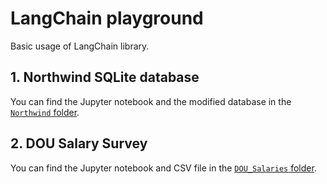 # LangChain playground

Basic usage of LangChain library.

## 1. Northwind SQLite database

You can find the Jupyter notebook and the modified database in the [`Northwind` folder](Northwind).

## 2. DOU Salary Survey

You can find the Jupyter notebook and CSV file in the [`DOU_Salaries` folder](DOU_Salaries).
